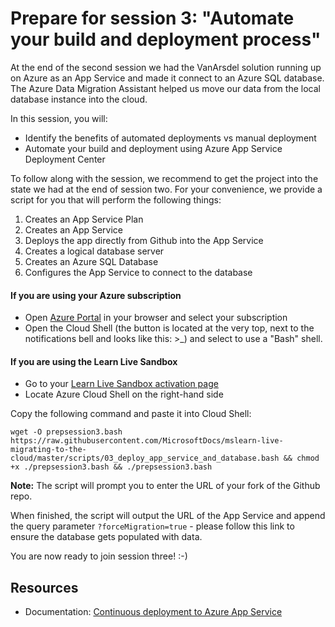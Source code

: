 # Prepare for session 3: "Automate your build and deployment process"

At the end of the second session we had the VanArsdel solution running up on Azure as an App Service and made it connect to an Azure SQL database. The Azure Data Migration Assistant helped us move our data from the local database instance into the cloud.

In this session, you will:

* Identify the benefits of automated deployments vs manual deployment
* Automate your build and deployment using Azure App Service Deployment Center

To follow along with the session, we recommend to get the project into the state we had at the end of session two. For your convenience, we provide a script for you that will perform the following things:

1. Creates an App Service Plan
2. Creates an App Service
3. Deploys the app directly from Github into the App Service
4. Creates a logical database server
5. Creates an Azure SQL Database
6. Configures the App Service to connect to the database

#### If you are using your Azure subscription

- Open [Azure Portal](https://portal.azure.com) in your browser and select your subscription
- Open the Cloud Shell (the button is located at the very top, next to the notifications bell and looks like this: >_) and select to use a "Bash" shell.

#### If you are using the Learn Live Sandbox

- Go to your [Learn Live Sandbox activation page](https://aka.ms/learnlivesandbox)
- Locate Azure Cloud Shell on the right-hand side

Copy the following command and paste it into Cloud Shell:

`wget -O prepsession3.bash https://raw.githubusercontent.com/MicrosoftDocs/mslearn-live-migrating-to-the-cloud/master/scripts/03_deploy_app_service_and_database.bash && chmod +x ./prepsession3.bash && ./prepsession3.bash`

**Note:** The script will prompt you to enter the URL of your fork of the Github repo. 

When finished, the script will output the URL of the App Service and append the query parameter `?forceMigration=true` - please follow this link to ensure the database gets populated with data.

You are now ready to join session three! :-)

## Resources

* Documentation: [Continuous deployment to Azure App Service](https://docs.microsoft.com/en-us/azure/app-service/deploy-continuous-deployment)